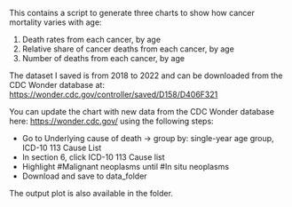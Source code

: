 This contains a script to generate three charts to show how cancer mortality varies with age:

1. Death rates from each cancer, by age
2. Relative share of cancer deaths from each cancer, by age
3. Number of deaths from each cancer, by age

The dataset I saved is from 2018 to 2022 and can be downloaded from the CDC Wonder database at: https://wonder.cdc.gov/controller/saved/D158/D406F321

You can update the chart with new data from the CDC Wonder database here: https://wonder.cdc.gov/ using the following steps:

- Go to Underlying cause of death -> group by: single-year age group, ICD-10 113 Cause List
- In section 6, click ICD-10 113 Cause list
- Highlight #Malignant neoplasms until #In situ neoplasms
- Download and save to data_folder

The output plot is also available in the folder.

